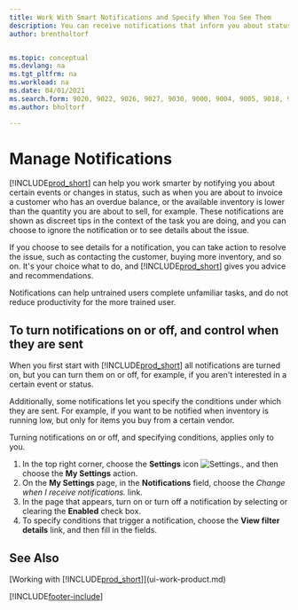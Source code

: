 ```yaml
---
title: Work With Smart Notifications and Specify When You See Them
description: You can receive notifications that inform you about status changes or events, for example, an overdue balance or low inventory.
author: brentholtorf


ms.topic: conceptual
ms.devlang: na
ms.tgt_pltfrm: na
ms.workload: na
ms.date: 04/01/2021
ms.search.form: 9020, 9022, 9026, 9027, 9030, 9000, 9004, 9005, 9018, 9006, 9007, 9010, 9016, 9017
ms.author: bholtorf

---
```

# Manage Notifications

[!INCLUDE[prod_short](includes/prod_short.md)] can help you work smarter by notifying you about certain events or changes in status, such as when you are about to invoice a customer who has an overdue balance, or the available inventory is lower than the quantity you are about to sell, for example. These notifications are shown as discreet tips in the context of the task you are doing, and you can choose to ignore the notification or to see details about the issue.  

If you choose to see details for a notification, you can take action to resolve the issue, such as contacting the customer, buying more inventory, and so on. It's your choice what to do, and [!INCLUDE[prod_short](includes/prod_short.md)] gives you advice and recommendations.  

Notifications can help untrained users complete unfamiliar tasks, and do not reduce productivity for the more trained user.  

## To turn notifications on or off, and control when they are sent

When you first start with [!INCLUDE[prod_short](includes/prod_short.md)] all notifications are turned on, but you can turn them on or off, for example, if you aren't interested in a certain event or status.  

Additionally, some notifications let you specify the conditions under which they are sent. For example, if you want to be notified when inventory is running low, but only for items you buy from a certain vendor.  

Turning notifications on or off, and specifying conditions, applies only to you.  

1. In the top right corner, choose the **Settings** icon ![Settings.](media/ui-experience/settings_icon_small.png "Settings icon for role center"), and then choose the **My Settings** action.  
2. On the **My Settings** page, in the **Notifications** field, choose the *Change when I receive notifications.* link.  
3. In the page that appears, turn on or turn off a notification by selecting or clearing the **Enabled** check box.  
4. To specify conditions that trigger a notification, choose the **View filter details** link, and then fill in the fields.  

## See Also

[Working with [!INCLUDE[prod_short](includes/prod_short.md)]](ui-work-product.md)


[!INCLUDE[footer-include](includes/footer-banner.md)]